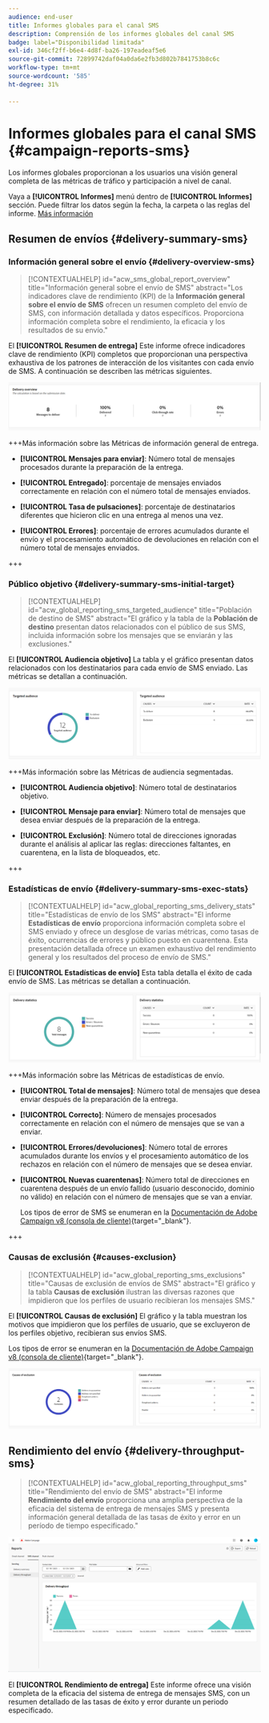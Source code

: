 ```yaml
---
audience: end-user
title: Informes globales para el canal SMS
description: Comprensión de los informes globales del canal SMS
badge: label="Disponibilidad limitada"
exl-id: 346cf2ff-b6e4-4d8f-ba26-197eadeaf5e6
source-git-commit: 72899742daf04a0da6e2fb3d802b7841753b8c6c
workflow-type: tm+mt
source-wordcount: '585'
ht-degree: 31%

---
```


# Informes globales para el canal SMS {#campaign-reports-sms}

Los informes globales proporcionan a los usuarios una visión general completa de las métricas de tráfico y participación a nivel de canal.

Vaya a **[!UICONTROL Informes]** menú dentro de **[!UICONTROL Informes]** sección. Puede filtrar los datos según la fecha, la carpeta o las reglas del informe. [Más información](global-reports.md)

## Resumen de envíos {#delivery-summary-sms}

### Información general sobre el envío {#delivery-overview-sms}

>[!CONTEXTUALHELP]
>id="acw_sms_global_report_overview"
>title="Información general sobre el envío de SMS"
>abstract="Los indicadores clave de rendimiento (KPI) de la **Información general sobre el envío de SMS** ofrecen un resumen completo del envío de SMS, con información detallada y datos específicos. Proporciona información completa sobre el rendimiento, la eficacia y los resultados de su envío."

El **[!UICONTROL Resumen de entrega]** Este informe ofrece indicadores clave de rendimiento (KPI) completos que proporcionan una perspectiva exhaustiva de los patrones de interacción de los visitantes con cada envío de SMS. A continuación se describen las métricas siguientes.

![](assets/global_report_sms_delivery_overview.png)

+++Más información sobre las Métricas de información general de entrega.

* **[!UICONTROL Mensajes para enviar]**: Número total de mensajes procesados durante la preparación de la entrega.

* **[!UICONTROL Entregado]**: porcentaje de mensajes enviados correctamente en relación con el número total de mensajes enviados.

* **[!UICONTROL Tasa de pulsaciones]**: porcentaje de destinatarios diferentes que hicieron clic en una entrega al menos una vez.

* **[!UICONTROL Errores]**: porcentaje de errores acumulados durante el envío y el procesamiento automático de devoluciones en relación con el número total de mensajes enviados.

+++

### Público objetivo {#delivery-summary-sms-initial-target}

>[!CONTEXTUALHELP]
>id="acw_global_reporting_sms_targeted_audience"
>title="Población de destino de SMS"
>abstract="El gráfico y la tabla de la **Población de destino** presentan datos relacionados con el público de sus SMS, incluida información sobre los mensajes que se enviarán y las exclusiones."

El **[!UICONTROL Audiencia objetivo]** La tabla y el gráfico presentan datos relacionados con los destinatarios para cada envío de SMS enviado. Las métricas se detallan a continuación.

![](assets/global_report_sms_targeted_audience.png)

+++Más información sobre las Métricas de audiencia segmentadas.

* **[!UICONTROL Audiencia objetivo]**: Número total de destinatarios objetivo.

* **[!UICONTROL Mensaje para enviar]**: Número total de mensajes que desea enviar después de la preparación de la entrega.

* **[!UICONTROL Exclusión]**: Número total de direcciones ignoradas durante el análisis al aplicar las reglas: direcciones faltantes, en cuarentena, en la lista de bloqueados, etc.

+++

### Estadísticas de envío {#delivery-summary-sms-exec-stats}

>[!CONTEXTUALHELP]
>id="acw_global_reporting_sms_delivery_stats"
>title="Estadísticas de envío de los SMS"
>abstract="El informe **Estadísticas de envío** proporciona información completa sobre el SMS enviado y ofrece un desglose de varias métricas, como tasas de éxito, ocurrencias de errores y público puesto en cuarentena. Esta presentación detallada ofrece un examen exhaustivo del rendimiento general y los resultados del proceso de envío de SMS."

El **[!UICONTROL Estadísticas de envío]** Esta tabla detalla el éxito de cada envío de SMS. Las métricas se detallan a continuación.

![](assets/global_report_sms_delivery_statistics.png)

+++Más información sobre las Métricas de estadísticas de envío.

* **[!UICONTROL Total de mensajes]**: Número total de mensajes que desea enviar después de la preparación de la entrega.

* **[!UICONTROL Correcto]**: Número de mensajes procesados correctamente en relación con el número de mensajes que se van a enviar.

* **[!UICONTROL Errores/devoluciones]**: Número total de errores acumulados durante los envíos y el procesamiento automático de los rechazos en relación con el número de mensajes que se desea enviar.

* **[!UICONTROL Nuevas cuarentenas]**: Número total de direcciones en cuarentena después de un envío fallido (usuario desconocido, dominio no válido) en relación con el número de mensajes que se van a enviar.

  Los tipos de error de SMS se enumeran en la [Documentación de Adobe Campaign v8 (consola de cliente)](https://experienceleague.adobe.com/docs/campaign/campaign-v8/send/failures/delivery-failures.html#sms-quarantines){target="_blank"}.

+++

### Causas de exclusión {#causes-exclusion}

>[!CONTEXTUALHELP]
>id="acw_global_reporting_sms_exclusions"
>title="Causas de exclusión de envíos de SMS"
>abstract="El gráfico y la tabla **Causas de exclusión** ilustran las diversas razones que impidieron que los perfiles de usuario recibieran los mensajes SMS."

El **[!UICONTROL Causas de exclusión]** El gráfico y la tabla muestran los motivos que impidieron que los perfiles de usuario, que se excluyeron de los perfiles objetivo, recibieran sus envíos SMS.

Los tipos de error se enumeran en la [Documentación de Adobe Campaign v8 (consola de cliente)](https://experienceleague.adobe.com/docs/campaign/campaign-v8/send/failures/delivery-failures.html#email-error-types){target="_blank"}.

![](assets/global_report_sms_causes_exclusion.png)

## Rendimiento del envío {#delivery-throughput-sms}

>[!CONTEXTUALHELP]
>id="acw_global_reporting_throughput_sms"
>title="Rendimiento del envío de SMS"
>abstract="El informe **Rendimiento del envío** proporciona una amplia perspectiva de la eficacia del sistema de entrega de mensajes SMS y presenta información general detallada de las tasas de éxito y error en un período de tiempo especificado."

![](assets/global_report_sms_delivery_throughput.png)

El **[!UICONTROL Rendimiento de entrega]** Este informe ofrece una visión completa de la eficacia del sistema de entrega de mensajes SMS, con un resumen detallado de las tasas de éxito y error durante un periodo especificado.
